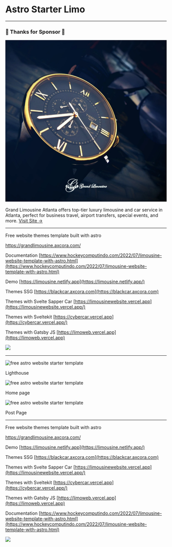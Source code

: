 ﻿# Astro Starter Limo

----

### 💖 Thanks for Sponsor 🤞 

<a href="https://www.grandlimoatlanta.com"><img src="https://raw.githubusercontent.com/mesinkasir/markdownuts/refs/heads/main/sponsor.webp" alt="grandlimousine atlanta"/></a>
<p>Grand Limousine Atlanta offers top-tier luxury limousine and car service in Atlanta, perfect for business travel, airport transfers, special events, and more. <a href="https://www.grandlimoatlanta.com">Visit Site →</a></p>

----

Free website themes template built with astro

https://grandlimousine.axcora.com/

Documentation [https://www.hockeycomputindo.com/2022/07/limousine-website-template-with-astro.html](https://www.hockeycomputindo.com/2022/07/limousine-website-template-with-astro.html)

Demo [https://limousine.netlify.app](https://limousine.netlify.app/)

Themes SSG [https://blackcar.axcora.com](https://blackcar.axcora.com)

Themes with Svelte Sapper Car [https://limousinewebsite.vercel.app](https://limousinewebsite.vercel.app/)

Themes with Sveltekit [https://cybercar.vercel.app](https://cybercar.vercel.app/)

Themes with Gatsby JS [https://limoweb.vercel.app](https://limoweb.vercel.app)

<a href="https://www.buymeacoffee.com/axcora"><img width="240" src="https://blogger.googleusercontent.com/img/b/R29vZ2xl/AVvXsEgIA9HMwkK8kr7uRwVNxnhXsLQsJHxQQYVSzqCAaK58OpJOiTlzbIX7eEwS_VpJ3oEG-xrmVEl2WKqGvB_o-KjyBGTbbjFHM_bN2Jce9g3FTnt2ZJViwcvB9DHPOKPEMCl7jTQRVWKPw_ETloH7_CK8Xr09SSNNx22xnfGjViwdEsGtR-yGrLmr-JUGHA/s1090/bmc-button.png"/></a>

---

![free astro website starter template](<https://blogger.googleusercontent.com/img/b/R29vZ2xl/AVvXsEhe-ZaPqisrrAjQQzpzlAoUVWubNsusCXEQZG6q9Ew1FvQ9sVQicWgXfPGnkJquMnDpTAxhujhxoBrjk9maPLZtIIE4IKFxCiF9nITdvuqVhB1hEJrTfWcXXZKCEFsUb1hSGhRgZnE8K4ut8dCsD2pld1GIS-MlrQbaC7pnT411JdDiSKcYz8OrutO6Ug/s1349/free%20limousine%20website%20with%20astro%20(2).png>)

Lighthouse

![free astro website starter template](<https://blogger.googleusercontent.com/img/b/R29vZ2xl/AVvXsEiJuyEFN4I-1ksqvLJtPJrLa-yuKuxIEJ18ELAwinTZa-4ToJModIzzWVYzvqCPvvooq6__8Z4QG1R2zozNLJBRLx0H8RUbihW3j_oOCgkTS0vIY6CuyyYLj78Wz1CxjD34EJuGTJtxXoOHat1OW-r3B5QM3QiWKipTQxqCYIhCEg-qRgrWcFAznBG2og/s2023/free%20limousine%20website%20with%20astro%20(1).png>)

Home page

![free astro website starter template](<https://blogger.googleusercontent.com/img/b/R29vZ2xl/AVvXsEhMw1tOKq3LK24WAM7ew67BH3jEp4lI9wwElXfmk6Zub_euEDzMOtWsOhIRWCxP09fmtE-_hdCRFGqJW-13466nhXHxaHrtNJoAcDO3_jGlIXHL9LuLNB0ZBHgCfKgvDYCTWNF4Xzem_PZTFeDbVuyeybdzHy0c35EoeeqKgdEghl7gy_PhDM0rHeiZrA/s1668/free%20limousine%20website%20with%20astro%20(3).png>)

Post Page

---

Free website themes template built with astro

https://grandlimousine.axcora.com/

Demo [https://limousine.netlify.app](https://limousine.netlify.app/)

Themes SSG [https://blackcar.axcora.com](https://blackcar.axcora.com)

Themes with Svelte Sapper Car [https://limousinewebsite.vercel.app](https://limousinewebsite.vercel.app/)

Themes with Sveltekit [https://cybercar.vercel.app](https://cybercar.vercel.app/)

Themes with Gatsby JS [https://limoweb.vercel.app](https://limoweb.vercel.app)

Documentation [https://www.hockeycomputindo.com/2022/07/limousine-website-template-with-astro.html](https://www.hockeycomputindo.com/2022/07/limousine-website-template-with-astro.html)

<a href="https://www.buymeacoffee.com/axcora"><img width="240" src="https://blogger.googleusercontent.com/img/b/R29vZ2xl/AVvXsEgIA9HMwkK8kr7uRwVNxnhXsLQsJHxQQYVSzqCAaK58OpJOiTlzbIX7eEwS_VpJ3oEG-xrmVEl2WKqGvB_o-KjyBGTbbjFHM_bN2Jce9g3FTnt2ZJViwcvB9DHPOKPEMCl7jTQRVWKPw_ETloH7_CK8Xr09SSNNx22xnfGjViwdEsGtR-yGrLmr-JUGHA/s1090/bmc-button.png"/></a>
